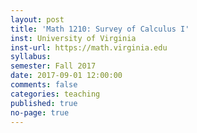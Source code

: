 ```yaml
---
layout: post
title: 'Math 1210: Survey of Calculus I'
inst: University of Virginia
inst-url: https://math.virginia.edu
syllabus: 
semester: Fall 2017
date: 2017-09-01 12:00:00
comments: false
categories: teaching
published: true
no-page: true
---
```

